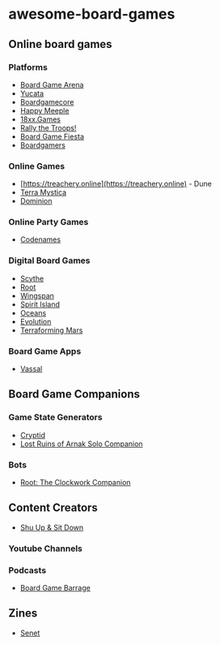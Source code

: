 # awesome-board-games

## Online board games

### Platforms
- [Board Game Arena](https://boardgamearena.com)
- [Yucata](https://www.yucata.de)
- [Boardgamecore](http://play.boardgamecore.net)
- [Happy Meeple](https://www.happymeeple.com)
- [18xx.Games](https://18xx.games)
- [Rally the Troops!](https://rally-the-troops.com)
- [Board Game Fiesta](https://boardgamefiesta.com)
- [Boardgamers](https://www.boardgamers.space)

### Online Games
- [https://treachery.online](https://treachery.online) - Dune
- [Terra Mystica](https://terra.snellman.net/)
- [Dominion](https://dominion.games)

### Online Party Games
- [Codenames](https://codenames.game/)

### Digital Board Games
- [Scythe](https://www.asmodee-digital.com/en/scythe)
- [Root](https://www.direwolfdigital.com/root)
- [Wingspan]()
- [Spirit Island]()
- [Oceans]()
- [Evolution]()
- [Terraforming Mars]()

### Board Game Apps
- [Vassal](https://vassalengine.org/)

## Board Game Companions

### Game State Generators
- [Cryptid](https://ospreypublishing.com/playcryptid/)
- [Lost Ruins of Arnak Solo Companion](https://czechgames.com/en/lost-ruins-of-arnak/solo/)

### Bots
- [Root: The Clockwork Companion](https://clockroot.seiyria.com/)

## Content Creators
- [Shu Up & Sit Down](https://www.shutupandsitdown.com/)

### Youtube Channels

### Podcasts
- [Board Game Barrage](https://boardgamebarrage.com/)

## Zines
- [Senet](https://senetmagazine.com/)
